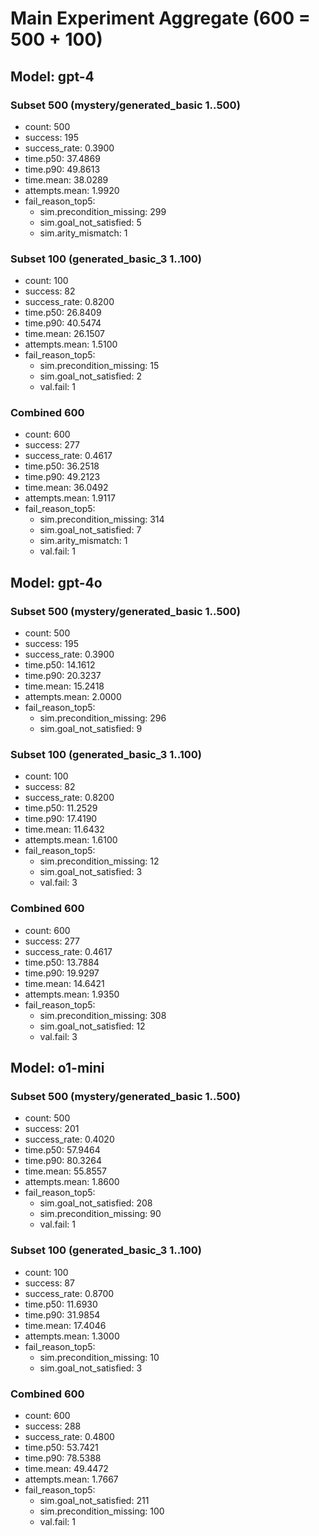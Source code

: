 # Main Experiment Aggregate (600 = 500 + 100)

## Model: gpt-4
### Subset 500 (mystery/generated_basic 1..500)
- count: 500
- success: 195
- success_rate: 0.3900
- time.p50: 37.4869
- time.p90: 49.8613
- time.mean: 38.0289
- attempts.mean: 1.9920
- fail_reason_top5:
  - sim.precondition_missing: 299
  - sim.goal_not_satisfied: 5
  - sim.arity_mismatch: 1

### Subset 100 (generated_basic_3 1..100)
- count: 100
- success: 82
- success_rate: 0.8200
- time.p50: 26.8409
- time.p90: 40.5474
- time.mean: 26.1507
- attempts.mean: 1.5100
- fail_reason_top5:
  - sim.precondition_missing: 15
  - sim.goal_not_satisfied: 2
  - val.fail: 1

### Combined 600
- count: 600
- success: 277
- success_rate: 0.4617
- time.p50: 36.2518
- time.p90: 49.2123
- time.mean: 36.0492
- attempts.mean: 1.9117
- fail_reason_top5:
  - sim.precondition_missing: 314
  - sim.goal_not_satisfied: 7
  - sim.arity_mismatch: 1
  - val.fail: 1

## Model: gpt-4o
### Subset 500 (mystery/generated_basic 1..500)
- count: 500
- success: 195
- success_rate: 0.3900
- time.p50: 14.1612
- time.p90: 20.3237
- time.mean: 15.2418
- attempts.mean: 2.0000
- fail_reason_top5:
  - sim.precondition_missing: 296
  - sim.goal_not_satisfied: 9

### Subset 100 (generated_basic_3 1..100)
- count: 100
- success: 82
- success_rate: 0.8200
- time.p50: 11.2529
- time.p90: 17.4190
- time.mean: 11.6432
- attempts.mean: 1.6100
- fail_reason_top5:
  - sim.precondition_missing: 12
  - sim.goal_not_satisfied: 3
  - val.fail: 3

### Combined 600
- count: 600
- success: 277
- success_rate: 0.4617
- time.p50: 13.7884
- time.p90: 19.9297
- time.mean: 14.6421
- attempts.mean: 1.9350
- fail_reason_top5:
  - sim.precondition_missing: 308
  - sim.goal_not_satisfied: 12
  - val.fail: 3

## Model: o1-mini
### Subset 500 (mystery/generated_basic 1..500)
- count: 500
- success: 201
- success_rate: 0.4020
- time.p50: 57.9464
- time.p90: 80.3264
- time.mean: 55.8557
- attempts.mean: 1.8600
- fail_reason_top5:
  - sim.goal_not_satisfied: 208
  - sim.precondition_missing: 90
  - val.fail: 1

### Subset 100 (generated_basic_3 1..100)
- count: 100
- success: 87
- success_rate: 0.8700
- time.p50: 11.6930
- time.p90: 31.9854
- time.mean: 17.4046
- attempts.mean: 1.3000
- fail_reason_top5:
  - sim.precondition_missing: 10
  - sim.goal_not_satisfied: 3

### Combined 600
- count: 600
- success: 288
- success_rate: 0.4800
- time.p50: 53.7421
- time.p90: 78.5388
- time.mean: 49.4472
- attempts.mean: 1.7667
- fail_reason_top5:
  - sim.goal_not_satisfied: 211
  - sim.precondition_missing: 100
  - val.fail: 1
